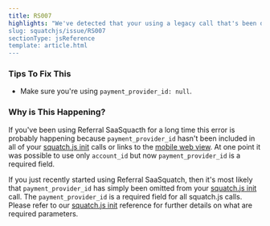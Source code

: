 ```yaml
---
title: RS007
highlights: "We've detected that your using a legacy call that's been deprecated. At one point it was possible to use only `account_id` but now `payment_provider_id` is a required field. If your users don't exist in your payment system, then set `payment_provider_id=null`.
slug: squatchjs/issue/RS007
sectionType: jsReference
template: article.html
---
```


### Tips To Fix This

 - Make sure you're using `payment_provider_id: null`.

### Why is This Happening?

If you've been using Referral SaaSquacth for a long time this error is probably happening because `payment_provider_id` hasn't been included in all of your [squatch.js init](/squatchjs/#init) calls or links to the [mobile web view](/mobile/widget/reference/). At one point it was possible to use only `account_id` but now `payment_provider_id` is a required field. 

If you just recently started using Referral SaaSquatch, then it's most likely that `payment_provider_id` has simply been omitted from your [squatch.js init](/squatchjs/#init) call. The `payment_provider_id` is a required field for all squatch.js calls. Please refer to our [squatch.js init](/squatchjs/#init) reference for further details on what are required parameters.